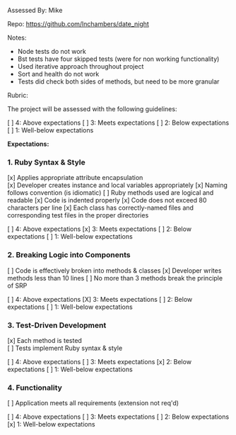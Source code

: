 Assessed By: Mike

Repo: https://github.com/lnchambers/date_night

Notes:
* Node tests do not work
* Bst tests have four skipped tests (were for non working functionality)
* Used iterative approach throughout project
* Sort and health do not work
* Tests did check both sides of methods, but need to be more granular

Rubric:

The project will be assessed with the following guidelines:

[ ] 4: Above expectations
[ ] 3: Meets expectations
[ ] 2: Below expectations
[ ] 1: Well-below expectations

**Expectations:**

### 1. Ruby Syntax & Style

[x] Applies appropriate attribute encapsulation  
[x] Developer creates instance and local variables appropriately
[x] Naming follows convention (is idiomatic)
[ ] Ruby methods used are logical and readable
[x] Code is indented properly
[x] Code does not exceed 80 characters per line
[x] Each class has correctly-named files and corresponding test files in the proper directories

[ ] 4: Above expectations
[x] 3: Meets expectations
[ ] 2: Below expectations
[ ] 1: Well-below expectations

### 2. Breaking Logic into Components

[ ] Code is effectively broken into methods & classes 
[x] Developer writes methods less than 10 lines 
[ ] No more than 3 methods break the principle of SRP 

[ ] 4: Above expectations
[X] 3: Meets expectations
[ ] 2: Below expectations
[ ] 1: Well-below expectations

### 3. Test-Driven Development

[x] Each method is tested  
[ ] Tests implement Ruby syntax & style   

[ ] 4: Above expectations
[ ] 3: Meets expectations
[x] 2: Below expectations
[ ] 1: Well-below expectations

### 4. Functionality

[ ] Application meets all requirements (extension not req'd)

[ ] 4: Above expectations
[ ] 3: Meets expectations
[ ] 2: Below expectations
[x] 1: Well-below expectations


